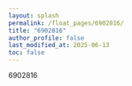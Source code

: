 ```yaml
---
layout: splash
permalink: /float_pages/6902816/
title: "6902816"
author_profile: false
last_modified_at: 2025-06-13
toc: false
---
```

 
6902816
